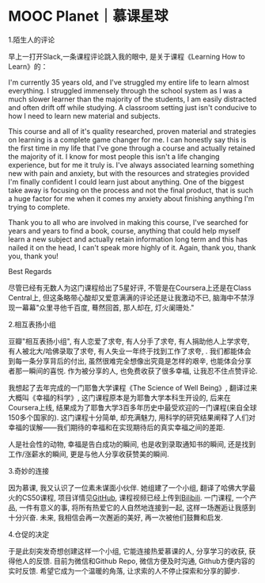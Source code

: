 # MOOC Planet｜慕课星球

1.陌生人的评论

早上一打开Slack,一条课程评论跳入我的眼中, 是关于课程《Learning How to Learn》的：

I'm currently 35 years old, and I've struggled my entire life to learn almost everything.  I struggled immensely through the school system as I was a much slower learner than the majority of the students, I am easily distracted and often drift off while studying.  A classroom setting just isn't conducive to how I need to learn new material and subjects.

This course and all of it's quality researched, proven material and strategies on learning is a complete game changer for me.  I can honestly say this is the first time in my life that I've gone through a course and actually retained the majority of it.  I know for most people this isn't a life changing experience, but for me it truly is.  I've always associated learning something new with pain and anxiety, but with the resources and strategies provided I'm finally confident I could learn just about anything.  One of the biggest take away is focusing on the process and not the final product, that is such a huge factor for me when it comes my anxiety about finishing anything I'm trying to complete.  

Thank you to all who are involved in making this course, I've searched for years and years to find a book, course, anything that could help myself learn a new subject and actually retain information long term and this has nailed it on the head, I can't speak more highly of it.
Again, thank you, thank you, thank you!

Best Regards 

尽管已经有无数人为这门课程给出了5星好评, 不管是在Coursera上还是在Class Central上, 但这条略带心酸却又爱意满满的评论还是让我激动不已, 脑海中不禁浮现一幕幕"众里寻他千百度, 蓦然回首, 那人却在, 灯火阑珊处."

2.相互表扬小组

豆瓣"相互表扬小组", 有人恋爱了求夸, 有人分手了求夸, 有人捐助他人上学求夸, 有人被北大/哈佛录取了求夸, 有人失业一年终于找到工作了求夸, . 我们都能体会到每一条分享背后的付出, 虽然很难完全想像出究竟是怎样的艰辛, 也能体会分享者那一瞬间的喜悦. 作为被分享的人, 也免费收获了很多幸福, 让我忍不住点赞评论. 

我想起了去年完成的一门耶鲁大学课程《The Science of Well Being》, 翻译过来大概叫《幸福的科学》, 这门课程原本是为耶鲁大学本科生开设的, 后来在Coursera上线, 结果成为了耶鲁大学3百多年历史中最受欢迎的一门课程(来自全球150多个国家的). 这门课程十分简单, 却充满魅力, 用科学的研究结果阐释了人们对幸福的误解——我们期待的幸福和在实现期待后的真实幸福之间的差距. 

人是社会性的动物, 幸福是告白成功的瞬间, 也是收到录取通知书的瞬间, 还是找到工作/涨薪水的瞬间, 更是与他人分享收获赞美的瞬间. 

3.奇妙的连接

因为慕课, 我又认识了一位素未谋面小伙伴. 她组建了一个小组, 翻译了哈佛大学最火的CS50课程, 项目详情见[GitHub](https://github.com/athena-xcy/CS50-Study-Group), 课程视频已经上传到[Bilibili](https://www.bilibili.com/video/av81002940). 一门课程, 一个产品, 一件有意义的事, 将所有热爱它的人自然地连接到一起, 这样一场邂逅让我感到十分兴奋. 未来, 我相信会再一次邂逅的美好, 再一次被他们鼓舞和启发. 

4.仓促的决定 

于是此刻突发奇想创建这样一个小组, 它能连接热爱慕课的人, 分享学习的收获, 获得他人的反馈. 目前为微信和Github Repo, 微信方便及时沟通, Github方便内容的实时反馈. 希望它成为一个温暖的角落, 让求索的人不停止探索和分享的脚步.
